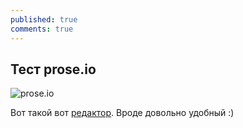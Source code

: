 ```yaml
---
published: true
comments: true
---
```

## Тест prose.io

![prose.io]({{site.baseurl}}/_posts/snapshot5.png)

Вот такой вот [редактор](http://prose.io). Вроде довольно удобный :)
